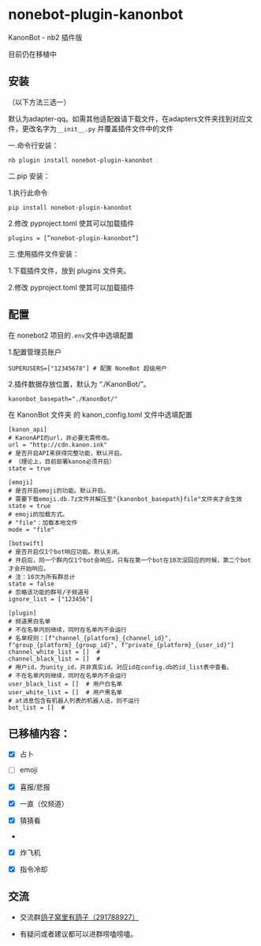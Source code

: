 # nonebot-plugin-kanonbot

KanonBot - nb2 插件版

目前仍在移植中

## 安装

（以下方法三选一）

默认为adapter-qq。如需其他适配器请下载文件，在adapters文件夹找到对应文件，更改名字为`__init__.py` 并覆盖插件文件中的文件

一.命令行安装：

    nb plugin install nonebot-plugin-kanonbot

二.pip 安装：

1.执行此命令

    pip install nonebot-plugin-kanonbot

2.修改 pyproject.toml 使其可以加载插件

    plugins = [”nonebot-plugin-kanonbot“]

三.使用插件文件安装：

1.下载插件文件，放到 plugins 文件夹。

2.修改 pyproject.toml 使其可以加载插件

## 配置

在 nonebot2 项目的`.env`文件中选填配置

1.配置管理员账户

    SUPERUSERS=["12345678"] # 配置 NoneBot 超级用户

2.插件数据存放位置，默认为 “./KanonBot/”。

    kanonbot_basepath="./KanonBot/"

在 KanonBot 文件夹 的 kanon\_config.toml 文件中选填配置

```
[kanon_api]
# KanonAPI的url，非必要无需修改。
url = "http://cdn.kanon.ink"
# 是否开启API来获得完整功能，默认开启。
# （理论上，目前部署kanon必须开启）
state = true

[emoji]
# 是否开启emoji的功能。默认开启。
# 需要下载emoji.db.7z文件并解压至"{kanonbot_basepath}file"文件夹才会生效
state = true
# emoji的加载方式。
# "file"：加载本地文件
mode = "file"

[botswift]
# 是否开启仅1个bot响应功能。默认关闭。
# 开启后，同一个群内仅1个bot会响应。只有在第一个bot在10次没回应的时候，第二个bot才会开始响应。
# 注：10次为所有群总计
state = false
# 忽略该功能的群号/子频道号
ignore_list = ["123456"]

[plugin]
# 频道黑白名单
# 不在名单内则继续，同时在名单内不会运行
# 名单规则：[f"channel_{platform}_{channel_id}", f"group_{platform}_{group_id}", f"private_{platform}_{user_id}"]
channel_white_list = []  # 
channel_black_list = []  # 
# 用户id，为unity_id，并非真实id。对应id在config.db的id_list表中查看。
# 不在名单内则继续，同时在名单内不会运行
user_black_list = []  # 用户白名单
user_white_list = []  # 用户黑名单
# at消息包含有机器人列表的机器人话，则不运行
bot_list = []  # 

```

## 已移植内容：

*   [x] 占卜

*   [ ] emoji

*   [x] 喜报/悲报

*   [x] 一直（仅频道）

*   [x] 猜猜看

*

*   [x] 炸飞机

*   [x] 指令冷却

## 交流

*   交流群[鸽子窝里有鸽子（291788927）](https://qm.qq.com/cgi-bin/qm/qr?k=QhOk7Z2jaXBOnAFfRafEy9g5WoiETQhy\&jump_from=webapi\&authKey=fCvx/auG+QynlI8bcFNs4Csr2soR8UjzuwLqrDN9F8LDwJrwePKoe89psqpozg/m)

*   有疑问或者建议都可以进群唠嗑唠嗑。

